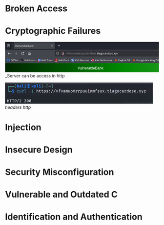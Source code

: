 # Broken Access

# Cryptographic Failures

![](http.png)
_Server can be access in http

![](http%20v3.png)
_headers http_

# Injection

# Insecure Design

# Security Misconfiguration

# Vulnerable and Outdated C 

# Identification and Authentication